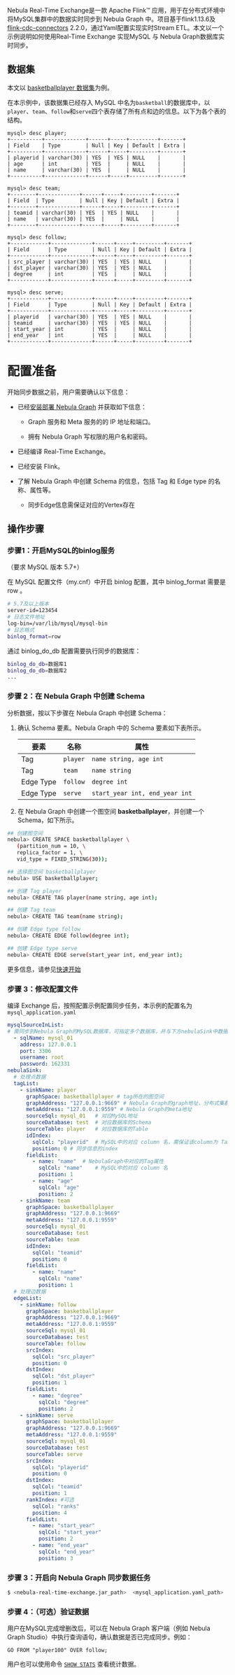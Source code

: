 Nebula Real-Time Exchange是一款 Apache Flink™ 应用，用于在分布式环境中将MySQL集群中的数据实时同步到 Nebula Graph 中。项目基于flink1.13.6及 [flink-cdc-connectors](https://github.com/ververica/flink-cdc-connectors) 2.2.0，通过Yaml配置实现实时Stream ETL。本文以一个示例说明如何使用Real-Time Exchange 实现MySQL 与 Nebula Graph数据库实时同步。

## 数据集

本文以 [basketballplayer 数据集](https://docs-cdn.nebula-graph.com.cn/dataset/dataset.zip)为例。

在本示例中，该数据集已经存入 MySQL 中名为`basketball`的数据库中，以`player`、`team`、`follow`和`serve`四个表存储了所有点和边的信息。以下为各个表的结构。

```mysql
mysql> desc player;
+----------+-------------+------+-----+---------+-------+
| Field    | Type        | Null | Key | Default | Extra |
+----------+-------------+------+-----+---------+-------+
| playerid | varchar(30) | YES  | YES | NULL    |       |
| age      | int         | YES  |     | NULL    |       |
| name     | varchar(30) | YES  |     | NULL    |       |
+----------+-------------+------+-----+---------+-------+

mysql> desc team;
+--------+-------------+------+-----+---------+-------+
| Field  | Type        | Null | Key | Default | Extra |
+--------+-------------+------+-----+---------+-------+
| teamid | varchar(30) | YES  | YES | NULL    |       |
| name   | varchar(30) | YES  |     | NULL    |       |
+--------+-------------+------+-----+---------+-------+

mysql> desc follow;
+------------+-------------+------+-----+---------+-------+
| Field      | Type        | Null | Key | Default | Extra |
+------------+-------------+------+-----+---------+-------+
| src_player | varchar(30) | YES  | YES | NULL    |       |
| dst_player | varchar(30) | YES  | YES | NULL    |       |
| degree     | int         | YES  |     | NULL    |       |
+------------+-------------+------+-----+---------+-------+

mysql> desc serve;
+------------+-------------+------+-----+---------+-------+
| Field      | Type        | Null | Key | Default | Extra |
+------------+-------------+------+-----+---------+-------+
| playerid   | varchar(30) | YES  | YES | NULL    |       |
| teamid     | varchar(30) | YES  | YES | NULL    |       |
| start_year | int         | YES  |     | NULL    |       |
| end_year   | int         | YES  |     | NULL    |       |
+------------+-------------+------+-----+---------+-------+
```

# 配置准备

开始同步数据之前，用户需要确认以下信息：

- 已经[安装部署 Nebula Graph](https://docs.nebula-graph.com.cn/3.0.0/4.deployment-and-installation/2.compile-and-install-nebula-graph/2.install-nebula-graph-by-rpm-or-deb/) 并获取如下信息：

  - Graph 服务和 Meta 服务的的 IP 地址和端口。

  - 拥有 Nebula Graph 写权限的用户名和密码。

- 已经编译 Real-Time Exchange。

- 已经安装 Flink。

- 了解 Nebula Graph 中创建 Schema 的信息，包括 Tag 和 Edge type 的名称、属性等。
  - 同步Edge信息需保证对应的Vertex存在

## 操作步骤

### 步骤1：开启MySQL的binlog服务

（要求 MySQL 版本 5.7+）

在 MySQL 配置文件（my.cnf）中开启 binlog 配置，其中 binlog_format 需要是 row 。

```bash
# 5.7及以上版本
server-id=123454
# 日志文件地址
log-bin=/var/lib/mysql/mysql-bin
# 日志格式
binlog_format=row
```

通过 binlog_do_db 配置需要执行同步的数据库：

```bash
binlog_do_db=数据库1
binlog_do_db=数据库2
...
```

### 步骤 2：在 Nebula Graph 中创建 Schema

分析数据，按以下步骤在 Nebula Graph 中创建 Schema：

1. 确认 Schema 要素。Nebula Graph 中的 Schema 要素如下表所示。

   | 要素      | 名称     | 属性                           |
   | --------- | -------- | ------------------------------ |
   | Tag       | `player` | `name string, age int`         |
   | Tag       | `team`   | `name string`                  |
   | Edge Type | `follow` | `degree int`                   |
   | Edge Type | `serve`  | `start_year int, end_year int` |

2. 在 Nebula Graph 中创建一个图空间 **basketballplayer**，并创建一个 Schema，如下所示。

```bash
## 创建图空间
nebula> CREATE SPACE basketballplayer \
   (partition_num = 10, \
   replica_factor = 1, \
   vid_type = FIXED_STRING(30));

## 选择图空间 basketballplayer
nebula> USE basketballplayer;

## 创建 Tag player
nebula> CREATE TAG player(name string, age int);

## 创建 Tag team
nebula> CREATE TAG team(name string);

## 创建 Edge type follow
nebula> CREATE EDGE follow(degree int);

## 创建 Edge type serve
nebula> CREATE EDGE serve(start_year int, end_year int);
```

更多信息，请参见[快速开始](https://docs.nebula-graph.com.cn/3.0.0/2.quick-start/1.quick-start-workflow/)

### 步骤 3：修改配置文件

编译 Exchange 后，按照配置示例配置同步任务，本示例的配置名为`mysql_application.yaml`

```yaml
mysqlSourceInList:
# 需同步到Nebula Graph的MySQL数据库，可指定多个数据库，并与下方nebulaSink中数据信息对应
  - sqlName: mysql_01
    address: 127.0.0.1
    port: 3306
    username: root
    password: 162331
nebulaSink:
  # 处理点数据
  tagList:
    - sinkName: player
      graphSpace: basketballplayer # tag所在的图空间
      graphAddress: "127.0.0.1:9669" # Nebula Graph的graph地址，分布式集群可配置多个
      metaAddress: "127.0.0.1:9559" # Nebula Graph的meta地址
      sourceSql: mysql_01	# 对应MySQL地址
      sourceDatabase: test	# 对应数据库的Schema
      sourceTable: player	# 对应数据库的Table
      idIndex:
        sqlCol: "playerid"	# MySQL中的对应 column 名，需保证该column为 Table 主键，且数据类型与所创建的Tag的Vid适配
        position: 0	# 同步信息的index
      fieldList:
        - name: "name"	# NebulaGraph中对应的Tag属性
          sqlCol: "name"	# MySQL中的对应 column 名
          position: 1 
        - name: "age"
          sqlCol: "age"
          position: 2
    - sinkName: team
      graphSpace: basketballplayer
      graphAddress: "127.0.0.1:9669"
      metaAddress: "127.0.0.1:9559"
      sourceSql: mysql_01
      sourceDatabase: test
      sourceTable: team
      idIndex:
        sqlCol: "teamid"
        position: 0
      fieldList:
        - name: "name"
          sqlCol: "name"
          position: 1
  # 处理边数据
  edgeList:
    - sinkName: follow
      graphSpace: basketballplayer
      graphAddress: "127.0.0.1:9669"
      metaAddress: "127.0.0.1:9559"
      sourceSql: mysql_01
      sourceDatabase: test
      sourceTable: follow
      srcIndex:
        sqlCol: "src_player"
        position: 0
      dstIndex:
        sqlCol: "dst_player"
        position: 1
      fieldList:
        - name: "degree"
          sqlCol: "degree"
          position: 2
    - sinkName: serve
      graphSpace: basketballplayer
      graphAddress: "127.0.0.1:9669"
      metaAddress: "127.0.0.1:9559"
      sourceSql: mysql_01
      sourceDatabase: test
      sourceTable: serve
      srcIndex:
        sqlCol: "playerid"
        position: 0
      dstIndex:
        sqlCol: "teamid"
        position: 1
      rankIndex: #可选
        sqlCol: "ranks"
        position: 4
      fieldList:
        - name: "start_year"
          sqlCol: "start_year"
          position: 2
        - name: "end_year"
          sqlCol: "end_year"
          position: 3

```

### 步骤 3：开启向 Nebula Graph 同步数据任务

```bash
$ <nebula-real-time-exchange.jar_path>  <mysql_application.yaml_path>
```

### 步骤 4：（可选）验证数据

用户在MySQL完成增删改后，可以在 Nebula Graph 客户端（例如 Nebula Graph Studio）中执行查询语句，确认数据是否已完成同步。例如：

```
GO FROM "player100" OVER follow;
```

用户也可以使用命令 [`SHOW STATS`](https://docs.nebula-graph.com.cn/3.0.0/3.ngql-guide/7.general-query-statements/6.show/14.show-stats/) 查看统计数据。
